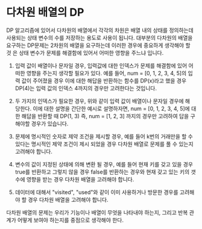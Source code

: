 # 다차원 배열의 DP

DP 알고리즘에 있어서 다차원의 배열에서 각각의 차원은 배열 내의 상태를 정의하는데 사용되는 상태 변수의 수를 저장하는 용도로 사용이 됩니다. 대부분의 다차원의 배열을
요구하는 DP문제는 2차원의 배열을 요구하는데 이러한 경우에 중요하게 생각해야 할 것
은 상태 변수가 문제를 해결함에 있어서 어떠한 영향을 주느냐 입니다.

1. 입력 값이 배열이나 문자일 경우, 입력값에 대한 인덱스가 문제를 해결함에 있어
   어떠한 영향을 주는지 생각할 필요가 있다.
   예를 들어, num = [0, 1, 2, 3, 4, 5]의 입력 값이 주어졌을 경우 이에 대한 해답을 반환하는 함수를 DP(x)라고 했을 경우 DP(4)는 입력 값의 인덱스 4까지의 경우만 고려한다는 것입니다.

2. 두 가지의 인덱스가 필요한 경우, 위와 같이 입력 값이 배열이나 문자일 경우에 해
   당한다. 이에 대한 설명을 간단한 예시로 설명하자면,
   num = [0, 1, 2, 3, 4, 5]에 대한 해답을 반환할 때 DP(1, 3) 즉, num = [1, 2, 3] 까지의 경우만 고려하여 답을 구해야할 경우가 있습니다.

3. 문제에 명시적인 숫자로 제약 조건을 제시할 경우, 예를 들어 k번의 거래만을 할 수 있다는 명시적인 제약 조건이 제시 되었을 경우 다차원 배열로 문제를 풀 수 있는지 고려해야 합니다.

4. 변수의 값이 지정된 상태에 의해 변환 될 경우, 예를 들어 현재 키를 갖고 있을 경우 true를 반환하고 그렇지 않을 경우 false를 반환하는 경우와 현재 갖고 있는 키의 갯수에 영향을 받는 경우 다차원 배열을 고려해야 합니다.

5. 데이터에 대해서 "visited", "used"와 같이 이미 사용하거나 방문한 경우를 고려해야 할 경우 다차원 배열을 고려해야 합니다.

다차원 배열의 문제는 우리가 기능이나 배열이 무엇을 나타내야 하는지, 그리고 반복 관계가 어떻게 보여야 하는지를 중점으로 생각해야 한다.
